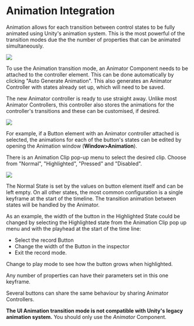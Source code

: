 Animation Integration
=====================


Animation allows for each transition between control states to be fully animated using Unity's animation system.  This is the most powerful of the transition modes due the the number of properties that can be animated simultaneously.

![](../uploads/Main/GUI_ButtonInspectorAnimation.png)

To use the Animation transition mode, an Animator Component needs to be attached to the controller element. This can be done automatically by clicking "Auto Generate Animation".  This also generates an Animator Controller with states already set up, which will need to be saved.

The new Animator controller is ready to use straight away. Unlike most Animator Controllers, this controller also stores the animations for the controller's transitions and these can be customised, if desired.

![](../uploads/Main/GUI_ButtonAnimator.png)

For example, if a Button element with an Animator controller attached is selected, the animations for each of the button's states can be edited by opening the Animation window (**Window&gt;Animation**).

There is an Animation Clip pop-up menu to select the desired clip. Choose from "Normal", "Highlighted", "Pressed" and "Disabled".

![](../uploads/Main/GUI_ButtonAnimationWindow.png)

The Normal State is set by the values on button element itself and can be left empty. On all other states, the most common configuration is a single keyframe at the start of the timeline. The transition animation between states will be handled by the Animator.

As an example, the width of the button in the Highlighted State could be changed by selecting the Highlighted state from the Animation Clip pop up menu and with the playhead at the start of the time line:

* Select the record Button
* Change the width of the Button in the inspector
* Exit the record mode.

Change to play mode to see how the button grows when highlighted.

Any number of properties can have their parameters set in this one keyframe.

Several buttons can share the same behaviour by sharing Animator Controllers. 

**The UI Animation transition mode is not compatible with Unity's legacy animation system.** You should only use the *Animator* Component.

